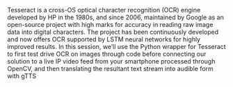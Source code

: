 Tesseract is a cross-OS optical character recognition (OCR) engine developed by HP in the 1980s, and since 2006, maintained by Google as an open-source project with high marks for accuracy in reading raw image data into digital characters. The project has been continuously developed and now offers OCR supported by LSTM neural networks for highly improved results. In this session, we’ll use the Python wrapper for Tesseract to first test drive OCR on images through code before connecting our solution to a live IP video feed from your smartphone processed through OpenCV, and then translating the resultant text stream into audible form with gTTS 
